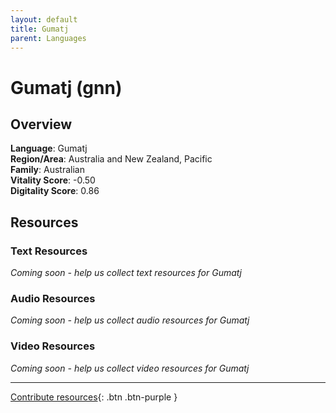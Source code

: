```yaml
---
layout: default
title: Gumatj
parent: Languages
---
```


# Gumatj (gnn)

## Overview

**Language**: Gumatj  
**Region/Area**: Australia and New Zealand, Pacific  
**Family**: Australian  
**Vitality Score**: -0.50  
**Digitality Score**: 0.86  

## Resources

### Text Resources
*Coming soon - help us collect text resources for Gumatj*

### Audio Resources
*Coming soon - help us collect audio resources for Gumatj*

### Video Resources
*Coming soon - help us collect video resources for Gumatj*

---

[Contribute resources](https://fairtrain.github.io/){: .btn .btn-purple }

